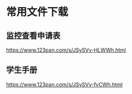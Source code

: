 # 常用文件下载

## 监控查看申请表

https://www.123pan.com/s/JSySVv-HLWWh.html

## 学生手册

https://www.123pan.com/s/JSySVv-fvCWh.html
